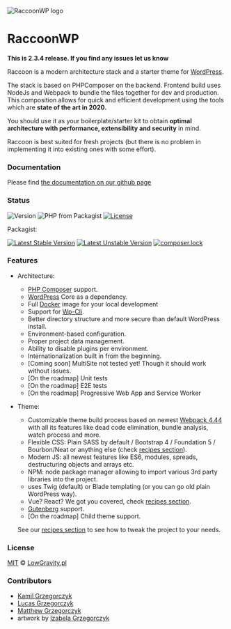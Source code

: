 ![RaccoonWP logo](https://lowgravity.pl/raccoon-head-scaled-small.png)
# RaccoonWP
**This is 2.3.4 release. If you find any issues let us know**

Raccoon is a modern architecture stack and a starter theme for [WordPress](https://wordpress.org/).

The stack is based on PHPComposer on the backend. Frontend build uses NodeJs and Webpack to bundle the files together for dev and production.
This composition allows for quick and efficient development using the tools which are **state of the art in 2020.**

You should use it as your boilerplate/starter kit to obtain **optimal architecture with performance, extensibility and security** in mind.

Raccoon is best suited for fresh projects (but there is no problem in implementing it into existing ones with some effort).

### Documentation
Please find [the documentation on our github page](https://raccoonwp.lowgravity.pl)

### Status
![Version](https://img.shields.io/badge/Version-2.3.4-green.svg)
![PHP from Packagist](https://img.shields.io/packagist/php-v/lowgravitypl/raccoonwp.svg)
[![License](https://poser.pugx.org/lowgravitypl/raccoonwp/license)](https://packagist.org/packages/lowgravitypl/raccoonwp)

Packagist:

[![Latest Stable Version](https://poser.pugx.org/lowgravitypl/raccoonwp/v/stable)](https://packagist.org/packages/lowgravitypl/raccoonwp)
[![Latest Unstable Version](https://poser.pugx.org/lowgravitypl/raccoonwp/v/unstable)](https://packagist.org/packages/lowgravitypl/raccoonwp)
[![composer.lock](https://poser.pugx.org/lowgravitypl/raccoonwp/composerlock)](https://packagist.org/packages/lowgravitypl/raccoonwp)
### Features
- Architecture:
    - [PHP Composer](https://getcomposer.org/) support.
    - [WordPress](https://wordpress.org/) Core as a dependency.
    - Full [Docker](https://github.com/LowGravityPL/raccoon-docker) image for your local development
    - Support for [Wp-Cli](https://wp-cli.org/).
    - Better directory structure and more secure than default WordPress install.
    - Environment-based configuration.
    - Proper project data management.
    - Ability to disable plugins per environment.
    - Internationalization built in from the beginning.
    - [Coming soon] MultiSite not tested yet! Though it should work without issues.
    - [On the roadmap] Unit tests
    - [On the roadmap] E2E tests
    - [On the roadmap] Progressive Web App and Service Worker
- Theme:
    - Customizable theme build process based on newest [Webpack 4.44](https://webpack.js.org/) with all its features
    like dead code elimination, bundle analysis, watch process and more.
    - Flexible CSS: Plain SASS by default / Bootstrap 4 / Foundation 5 / Bourbon/Neat or anything else (check [recipes section](https://raccoonwp.lowgravity.pl/recipes)).
    - Modern JS: all newest features like ES6, modules, spreads, destructuring objects and arrays etc.
    - NPM: node package manager allowing to import various 3rd party libraries into the project.
    - uses Twig (default) or Blade templating (or you can go old plain WordPress way).
    - Vue? React? We got you covered, check [recipes section](https://raccoonwp.lowgravity.pl/recipes).
    - [Gutenberg](https://wordpress.org/gutenberg/) support.
    - [On the roadmap] Child theme support.

    See our [recipes section](https://raccoonwp.lowgravity.pl/recipes) to see how to tweak the project to your needs.

### License
[MIT](LICENSE.md) © [LowGravity.pl](https://lowgravity.pl)

### Contributors
- [Kamil Grzegorczyk](https://kamilgrzegorczyk.com)
- [Lucas Grzegorczyk](https://github.com/furai)
- [Matthew Grzegorczyk](https://github.com/matthewgrzegorczyk)
- artwork by [Izabela Grzegorczyk](https://www.behance.net/IzaGrzegorczyk)
